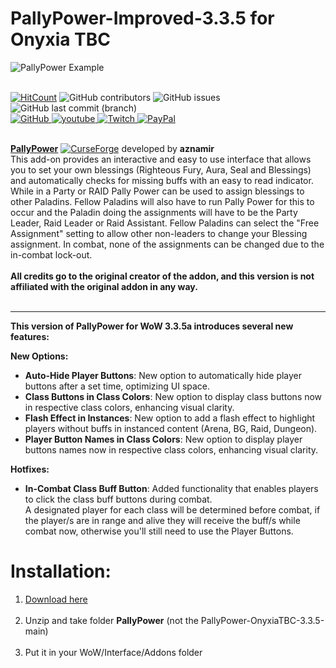 # PallyPower-Improved-3.3.5 for Onyxia TBC

![PallyPower Example](https://github.com/NoM0Re/PallyPower-Improved-3.3.5/blob/main/PallyPower_Flash.gif)<br/><br/>

[![HitCount](https://hits.dwyl.com/NoM0Re/PallyPower-Improved-3.3.5.svg?style=flat-square)](http://hits.dwyl.com/NoM0Re/PallyPower-Improved-3.3.5) ![GitHub contributors](https://img.shields.io/github/contributors/NoM0Re/PallyPower-Improved-3.3.5)
 ![GitHub issues](https://img.shields.io/github/issues/NoM0Re/PallyPower-Improved-3.3.5)  ![GitHub last commit (branch)](https://img.shields.io/github/last-commit/NoM0Re/PallyPower-Improved-3.3.5/main) <br/>
 <a href='https://github.com/NoM0Re' target="_blank">
  <img alt='GitHub' src='https://img.shields.io/badge/github-100000?style=flat-square&logo=GitHub&logoColor=white&labelColor=black&color=black'/>
</a>
<a href='https://www.youtube.com/@xpatrick99x' target="_blank">
  <img alt='youtube' src='https://img.shields.io/badge/YouTube-100000?style=flat-square&logo=youtube&logoColor=white&labelColor=FF0000&color=black'/>
</a>
<a href='https://www.twitch.tv/noom0re' target="_blank">
  <img alt='Twitch' src='https://img.shields.io/badge/Twitch-100000?style=flat-square&logo=Twitch&logoColor=white&labelColor=6441a5&color=black'/>
</a>
<a href='https://streamelements.com/noom0re/tip' target="_blank">
  <img alt='PayPal' src='https://img.shields.io/badge/Buy_me a coffee-100000?style=flat-square&logo=PayPal&logoColor=white&labelColor=3b7bbf&color=000000'/>
</a>
<br/><br/>

[**PallyPower**](https://www.curseforge.com/wow/addons/pally-power) [![CurseForge](https://cf.way2muchnoise.eu/short_18911.svg)](https://www.curseforge.com/wow/addons/pally-power) developed by **aznamir**<br/>
This add-on provides an interactive and easy to use interface that allows you to set your own blessings (Righteous Fury, Aura, Seal and Blessings) and automatically checks for missing buffs with an easy to read indicator. While in a Party or RAID Pally Power can be used to assign blessings to other Paladins. Fellow Paladins will also have to run Pally Power for this to occur and the Paladin doing the assignments will have to be the Party Leader, Raid Leader or Raid Assistant. Fellow Paladins can select the "Free Assignment" setting to allow other non-leaders to change your Blessing assignment. In combat, none of the assignments can be changed due to the in-combat lock-out.<br/>
<br/>
**All credits go to the original creator of the addon, and this version is not affiliated with the original addon in any way.**
<br/>
<br/>

------------------------------------------------

**This version of PallyPower for WoW 3.3.5a introduces several new features:** <br/>

**New Options:**<br/>

- **Auto-Hide Player Buttons**: New option to automatically hide player buttons after a set time, optimizing UI space.<br/>
- **Class Buttons in Class Colors**: New option to display class buttons now in respective class colors, enhancing visual clarity.<br/>
- **Flash Effect in Instances**: New option to add a flash effect to highlight players without buffs in instanced content (Arena, BG, Raid, Dungeon).<br/>
- **Player Button Names in Class Colors**: New option to display player buttons names now in respective class colors, enhancing visual clarity.<br/>

**Hotfixes:**<br/>

- **In-Combat Class Buff Button**: Added functionality that enables players to click the class buff buttons during combat.<br/>
A designated player for each class will be determined before combat, if the player/s are in range and alive they will receive the buff/s while combat now, otherwise you'll still need to use the Player Buttons.<br/>

# **Installation:**
1. [Download here](https://github.com/ForestJ316/PallyPower-OnyxiaTBC-3.3.5/archive/refs/heads/main.zip)<br/><br/>
2. Unzip and take folder **PallyPower** (not the PallyPower-OnyxiaTBC-3.3.5-main)<br/><br/>
3. Put it in your WoW/Interface/Addons folder<br/><br/><br/>